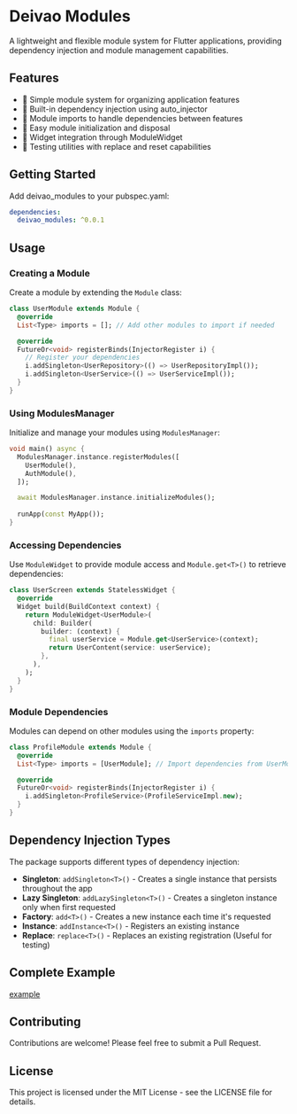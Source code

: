 # Deivao Modules

A lightweight and flexible module system for Flutter applications, providing dependency injection and module management capabilities.

## Features

- 🎯 Simple module system for organizing application features
- 💉 Built-in dependency injection using auto_injector
- 🔄 Module imports to handle dependencies between features
- 🚀 Easy module initialization and disposal
- 🎨 Widget integration through ModuleWidget
- 🧪 Testing utilities with replace and reset capabilities

## Getting Started

Add deivao_modules to your pubspec.yaml:

```yaml
dependencies:
  deivao_modules: ^0.0.1
```

## Usage

### Creating a Module

Create a module by extending the `Module` class:

```dart
class UserModule extends Module {
  @override
  List<Type> imports = []; // Add other modules to import if needed

  @override
  FutureOr<void> registerBinds(InjectorRegister i) {
    // Register your dependencies
    i.addSingleton<UserRepository>(() => UserRepositoryImpl());
    i.addSingleton<UserService>(() => UserServiceImpl());
  }
}
```

### Using ModulesManager

Initialize and manage your modules using `ModulesManager`:

```dart
void main() async {
  ModulesManager.instance.registerModules([
    UserModule(),
    AuthModule(),
  ]);

  await ModulesManager.instance.initializeModules();
  
  runApp(const MyApp());
}
```

### Accessing Dependencies

Use `ModuleWidget` to provide module access and `Module.get<T>()` to retrieve dependencies:

```dart
class UserScreen extends StatelessWidget {
  @override
  Widget build(BuildContext context) {
    return ModuleWidget<UserModule>(
      child: Builder(
        builder: (context) {
          final userService = Module.get<UserService>(context);
          return UserContent(service: userService);
        },
      ),
    );
  }
}
```

### Module Dependencies

Modules can depend on other modules using the `imports` property:

```dart
class ProfileModule extends Module {
  @override
  List<Type> imports = [UserModule]; // Import dependencies from UserModule

  @override
  FutureOr<void> registerBinds(InjectorRegister i) {
    i.addSingleton<ProfileService>(ProfileServiceImpl.new);
  }
}
```

## Dependency Injection Types

The package supports different types of dependency injection:

- **Singleton**: `addSingleton<T>()` - Creates a single instance that persists throughout the app
- **Lazy Singleton**: `addLazySingleton<T>()` - Creates a singleton instance only when first requested
- **Factory**: `add<T>()` - Creates a new instance each time it's requested
- **Instance**: `addInstance<T>()` - Registers an existing instance
- **Replace**: `replace<T>()` - Replaces an existing registration (Useful for testing)

## Complete Example
[example](example)

## Contributing

Contributions are welcome! Please feel free to submit a Pull Request.

## License

This project is licensed under the MIT License - see the LICENSE file for details.

